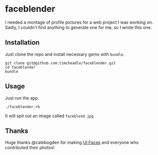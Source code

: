 # faceblender

I needed a montage of profile pictures for a web project I was working on. Sadly, I couldn't find anything to generate one for me, so I wrote this one.

## Installation

Just clone the repo and install necessary gems with `bundle`.

```
git clone git@github.com:timcheadle/faceblender.git
cd faceblender
bundle
```

## Usage

Just run the app.

```
./faceblender.rb
```

It will spit out an image called `faceblend.jpg`

## Thanks

Huge thanks @calebogden for making [UI Faces](http://uifaces.com) and everyone who contributed their photos!